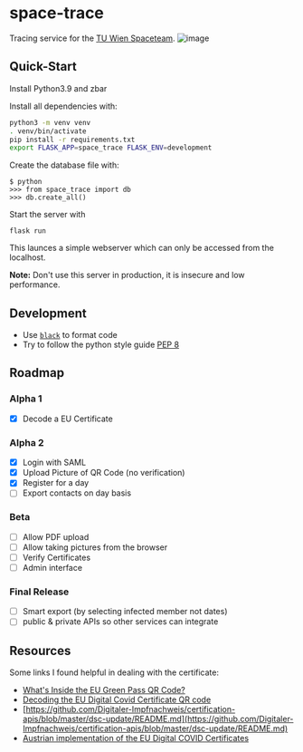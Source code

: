 # space-trace

Tracing service for the [TU Wien Spaceteam](https://spaceteam.at/?lang=en).
![image](https://user-images.githubusercontent.com/21206831/142742633-6771a208-5791-4d08-a6c3-34dc1459ab33.png)


## Quick-Start

Install Python3.9 and zbar

Install all dependencies with:

```bash
python3 -m venv venv
. venv/bin/activate
pip install -r requirements.txt
export FLASK_APP=space_trace FLASK_ENV=development
```

Create the database file with:

```
$ python
>>> from space_trace import db
>>> db.create_all()
```

Start the server with

```
flask run
```

This launces a simple webserver which can only be accessed from the localhost.

**Note:** Don't use this server in production, it is insecure and low
performance.

## Development

- Use [`black`](https://github.com/psf/black) to format code
- Try to follow the python style guide [PEP 8](https://www.python.org/dev/peps/pep-0008/)

## Roadmap

### Alpha 1

- [x] Decode a EU Certificate

### Alpha 2

- [x] Login with SAML
- [x] Upload Picture of QR Code (no verification)
- [x] Register for a day
- [ ] Export contacts on day basis

### Beta

- [ ] Allow PDF upload
- [ ] Allow taking pictures from the browser
- [ ] Verify Certificates
- [ ] Admin interface

### Final Release

- [ ] Smart export (by selecting infected member not dates)
- [ ] public & private APIs so other services can integrate

## Resources
Some links I found helpful in dealing with the certificate:

- [What's Inside the EU Green Pass QR Code?](https://gir.st/blog/greenpass.html)
- [Decoding the EU Digital Covid Certificate QR code](https://www.bartwolff.com/Blog/2021/08/08/decoding-the-eu-digital-covid-certificate-qr-code)
- [https://github.com/Digitaler-Impfnachweis/certification-apis/blob/master/dsc-update/README.md](https://github.com/Digitaler-Impfnachweis/certification-apis/blob/master/dsc-update/README.md)
- [Austrian implementation of the EU Digital COVID Certificates](https://github.com/Federal-Ministry-of-Health-AT/green-pass-overview#details-on-trust-listsbusiness-rulesvalue-sets)

